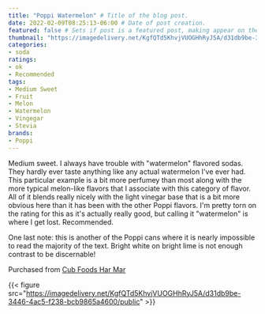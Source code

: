 ```yaml
---
title: "Poppi Watermelon" # Title of the blog post.
date: 2022-02-09T08:25:13-06:00 # Date of post creation.
featured: false # Sets if post is a featured post, making appear on the home page side bar.
thumbnail: "https://imagedelivery.net/KgfQTd5KhvjVUOGHhRyJ5A/d31db9be-3446-4ac5-f238-bcb9865a4600/thumb" # Sets thumbnail image appearing inside card on homepage.
categories:
- soda
ratings:
- ok
- Recommended
tags:
- Medium Sweet
- Fruit
- Melon
- Watermelon
- Vingegar
- Stevia
brands:
- Poppi
---
```


Medium sweet. I always have trouble with "watermelon" flavored sodas. They hardly ever taste anything like any actual watermelon I've ever had. This particular example is a bit more perfumey than most along with the more typical melon-like flavors that I associate with this category of flavor. All of it blends really nicely with the light vinegar base that is a bit more obvious here than it has been with the other Poppi flavors. I'm pretty torn on the rating for this as it's actually really good, but calling it "watermelon" is where I get lost. Recommended.

One last note: this is another of the Poppi cans where it is nearly impossible to read the majority of the text. Bright white on bright lime is not enough contrast to be discernable!

Purchased from [Cub Foods Har Mar](https://www.cub.com/)

{{< figure src="https://imagedelivery.net/KgfQTd5KhvjVUOGHhRyJ5A/d31db9be-3446-4ac5-f238-bcb9865a4600/public" >}}